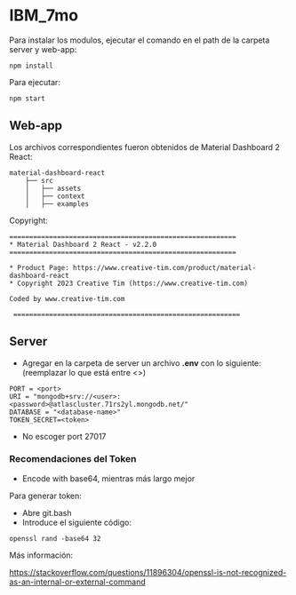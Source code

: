 # IBM_7mo

Para instalar los modulos, ejecutar el comando en el path de la carpeta server y web-app:
```
npm install
```
Para ejecutar:

```
npm start
```
## Web-app
Los archivos correspondientes fueron obtenidos de Material Dashboard 2 React:
```
material-dashboard-react
    ├── src
    │   ├── assets
    │   ├── context
    │   ├── examples
```
Copyright:
```
=========================================================
* Material Dashboard 2 React - v2.2.0
=========================================================

* Product Page: https://www.creative-tim.com/product/material-dashboard-react
* Copyright 2023 Creative Tim (https://www.creative-tim.com)

Coded by www.creative-tim.com

 =========================================================
```

## Server
- Agregar en la carpeta de server un archivo **.env** con lo siguiente: (reemplazar lo que está entre <>)
```
PORT = <port>
URI = "mongodb+srv://<user>:<password>@atlascluster.71rs2yl.mongodb.net/"
DATABASE = "<database-name>"
TOKEN_SECRET=<token>
```
- No escoger port 27017

### Recomendaciones del Token
- Encode with base64, mientras más largo mejor

Para generar token:
- Abre git.bash
- Introduce el siguiente código:
```
openssl rand -base64 32
```

Más información:

https://stackoverflow.com/questions/11896304/openssl-is-not-recognized-as-an-internal-or-external-command